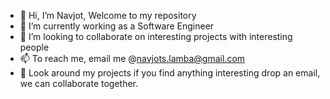 - 👋 Hi, I’m Navjot, Welcome to my repository
- 🌱 I’m currently working as a Software Engineer
- 💞️ I’m looking to collaborate on interesting projects with interesting people
- 📫 To reach me, email me @navjots.lamba@gmail.com
- 👀 Look around my projects if you find anything interesting drop an email, we can collaborate together.

<!---
navjotslamba/navjotslamba is a ✨ special ✨ repository because its `README.md` (this file) appears on your GitHub profile.
You can click the Preview link to take a look at your changes.
--->
